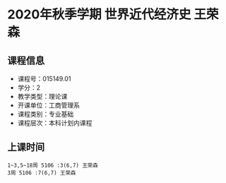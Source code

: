 # 2020年秋季学期 世界近代经济史 王荣森






## 课程信息

- 课程号：015149.01
- 学分：2
- 教学类型：理论课
- 开课单位：工商管理系
- 课程类别：专业基础
- 课程层次：本科计划内课程

## 上课时间

```
1~3,5~18周 5106 :3(6,7) 王荣森
3周 5106 :7(6,7) 王荣森
```

